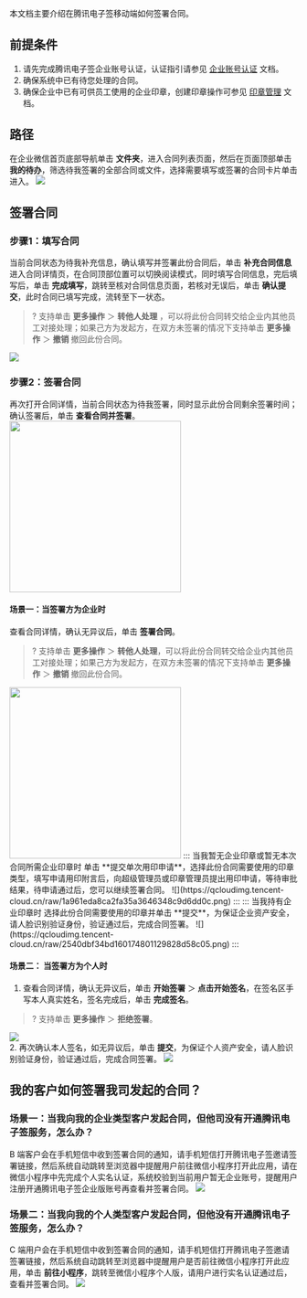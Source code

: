 本文档主要介绍在腾讯电子签移动端如何签署合同。

## 前提条件
1. 请先完成腾讯电子签企业账号认证，认证指引请参见 [企业账号认证](https://cloud.tencent.com/document/product/1323/77414) 文档。
2. 确保系统中已有待您处理的合同。
3. 确保企业中已有可供员工使用的企业印章，创建印章操作可参见 [印章管理](https://cloud.tencent.com/document/product/1323/59451) 文档。

## 路径
在企业微信首页底部导航单击 **文件夹**，进入合同列表页面，然后在页面顶部单击 **我的待办**，筛选待我签署的全部合同或文件，选择需要填写或签署的合同卡片单击进入。
![](https://qcloudimg.tencent-cloud.cn/raw/d46fc8b548f11827756320a8417ced42.png)       



## 签署合同

### 步骤1：填写合同
当前合同状态为待我补充信息，确认填写并签署此份合同后，单击 **补充合同信息** 进入合同详情页，在合同顶部位置可以切换阅读模式，同时填写合同信息，完后填写后，单击 **完成填写**，跳转至核对合同信息页面，若核对无误后，单击 **确认提交**，此时合同已填写完成，流转至下一状态。
>? 支持单击 **更多操作** ＞ **转他人处理** ，可以将此份合同转交给企业内其他员工对接处理；如果己方为发起方，在双方未签署的情况下支持单击 **更多操作** ＞ **撤销** 撤回此份合同。

![](https://qcloudimg.tencent-cloud.cn/raw/390d7905734cd1dbed631550ab27ae21.png)     

### 步骤2：签署合同
再次打开合同详情，当前合同状态为待我签署，同时显示此份合同剩余签署时间；确认签署后，单击 **查看合同并签署**。
<img style="width:300px; max-width: inherit;" src="https://qcloudimg.tencent-cloud.cn/raw/f30f97b520a7aa0f16a426b18a2ec918.png" />

#### 场景一：当签署方为企业时
查看合同详情，确认无异议后，单击 **签署合同**。
>? 支持单击 **更多操作** ＞ **转他人处理**，可以将此份合同转交给企业内其他员工对接处理；如果己方为发起方，在双方未签署的情况下支持单击 **更多操作** ＞ **撤销** 撤回此份合同。

<img style="width:300px; max-width: inherit;" src="https://qcloudimg.tencent-cloud.cn/raw/7c75252fd994637c083450a446044f54.png" />   
<dx-tabs>
::: 当我暂无企业印章或暂无本次合同所需企业印章时
单击 **提交单次用印申请**，选择此份合同需要使用的印章类型，填写申请用印附言后，向超级管理员或印章管理员提出用印申请，等待审批结果，待申请通过后，您可以继续签署合同。
![](https://qcloudimg.tencent-cloud.cn/raw/1a961eda8ca2fa35a3646348c9d6dd0c.png)
:::
::: 当我持有企业印章时
选择此份合同需要使用的印章并单击 **提交**，为保证企业资产安全，请人脸识别验证身份，验证通过后，完成合同签署。
![](https://qcloudimg.tencent-cloud.cn/raw/2540dbf34bd160174801129828d58c05.png)    
:::
</dx-tabs>


#### 场景二： 当签署方为个人时
1. 查看合同详情，确认无异议后，单击 **开始签署** ＞ **点击开始签名**，在签名区手写本人真实姓名，签名完成后，单击 **完成签名**。
>? 支持单击 **更多操作** ＞ **拒绝签署**。

 ![](https://qcloudimg.tencent-cloud.cn/raw/896098422281371d4f8629cd78c74f36.png)      
2. 再次确认本人签名，如无异议后，单击 **提交**，为保证个人资产安全，请人脸识别验证身份，验证通过后，完成合同签署。
![](https://qcloudimg.tencent-cloud.cn/raw/df5d2ad2f4d6ed9d958bbdda54ffd12f.png)      



## 我的客户如何签署我司发起的合同？
### 场景一：当我向我的企业类型客户发起合同，但他司没有开通腾讯电子签服务，怎么办？
B 端客户会在手机短信中收到签署合同的通知，请手机短信打开腾讯电子签邀请签署链接，然后系统自动跳转至浏览器中提醒用户前往微信小程序打开此应用，请在微信小程序中先完成个人实名认证，系统校验到当前用户暂无企业账号，提醒用户注册开通腾讯电子签企业版账号再查看并签署合同。
![](https://qcloudimg.tencent-cloud.cn/raw/ee9397ac611e9982836b021074e655a6.png)      

### 场景二：当我向我的个人类型客户发起合同，但他没有开通腾讯电子签服务，怎么办？
C 端用户会在手机短信中收到签署合同的通知，请手机短信打开腾讯电子签邀请签署链接，然后系统自动跳转至浏览器中提醒用户是否前往微信小程序打开此应用，单击 **前往小程序**，跳转至微信小程序个人版，请用户进行实名认证通过后，查看并签署合同。
![](https://qcloudimg.tencent-cloud.cn/raw/efd5257b5ae4d592d58f7e3c46488e90.png)     
